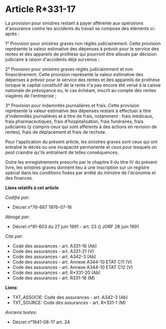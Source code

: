 # Article R*331-17

La provision pour sinistres restant à payer afférente aux opérations d'assurance contre les accidents du travail se compose
des éléments ci-après :

1° Provision pour sinistres graves non réglés judiciairement. Cette provision représente la valeur estimative des dépenses à
prévoir pour le service des rentes et des appareils de prothèse qui pourront être alloués par décision judiciaire à raison
d'accidents déjà survenus ;

2° Provision pour sinistres graves réglés judiciairement et non financièrement. Cette provision représente la valeur
estimative des dépenses à prévoir pour le service des rentes et des appareils de prothèse lorsque le capital constitutif de
la rente n'a pas encore été versé à la caisse nationale de prévoyance ou, le cas échéant, inscrit au compte des rentes
viagères de l'entreprise ;

3° Provision pour indemnités journalières et frais. Cette provision représente la valeur estimative des dépenses restant à
effectuer à titre d'indemnités journalières et à titre de frais, notamment : frais médicaux, frais pharmaceutiques, frais
d'hospitalisation, frais funéraires, frais judiciaires (y compris ceux qui sont afférents à des actions en revision de
rentes), frais de déplacement et frais de rechute.

Pour l'application du présent article, les sinistres graves sont ceux qui ont entraîné le décès ou une incapacité permanente
et ceux pour lesquels on peut craindre qu'ils entraînent de telles conséquences.

Outre les enregistrements prescrits par le chapitre II du titre IV du présent livre, les sinistres graves donnent lieu à une
inscription sur un registre spécial dans les conditions fixées par arrêté du ministre de l'économie et des finances.

**Liens relatifs à cet article**

_Codifié par_:

  - Décret n°76-667 1976-07-16

_Abrogé par_:

  - Décret n°91-603 du 27 juin 1991 - art. 23 () JORF 28 juin 1991

_Cité par_:

  - Code des assurances - art. A331-16 (Ab)
  - Code des assurances - art. A331-21 (V)
  - Code des assurances - art. A342-3 (Ab)
  - Code des assurances - art. Annexe A344-10 ETAT C11 (V)
  - Code des assurances - art. Annexe A344-10 ETAT C12 (V)
  - Code des assurances - art. R*331-20 (Ab)
  - Code des assurances - art. R331-18 (M)

**Liens**:

  - TXT_ASSOCIE: Code des assurances - art. A342-3 (Ab)
  - TXT_SOURCE: Code des assurances - art. R*331-1 (M)

_Anciens textes_:

  - Décret n°1941-08-17 art. 24
